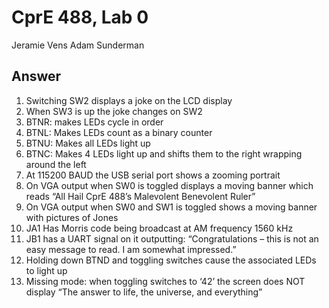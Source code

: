 CprE 488, Lab 0
===============
Jeramie Vens
Adam Sunderman

Answer
------
1. Switching SW2 displays a joke on the LCD display 
2. When SW3 is up the joke changes on SW2
3. BTNR: makes LEDs cycle in order
4. BTNL: Makes LEDs count as a binary counter
5. BTNU: Makes all LEDs light up
6. BTNC: Makes 4 LEDs light up and shifts them to the right wrapping around the left
7. At 115200 BAUD the USB serial port shows a zooming portrait
8. On VGA output when SW0 is toggled displays a moving banner which reads “All Hail CprE 488’s Malevolent Benevolent Ruler”
9. On VGA output when SW0 and SW1 is toggled shows a moving banner with pictures of Jones
10. JA1 Has Morris code being broadcast at AM frequency 1560 kHz
11. JB1 has a UART signal on it outputting: “Congratulations – this is not an easy message to read. I am somewhat impressed.”
12. Holding down BTND and toggling switches cause the associated LEDs to light up
13. Missing mode: when toggling switches to ‘42’ the screen does NOT display “The answer to life, the universe, and everything”
